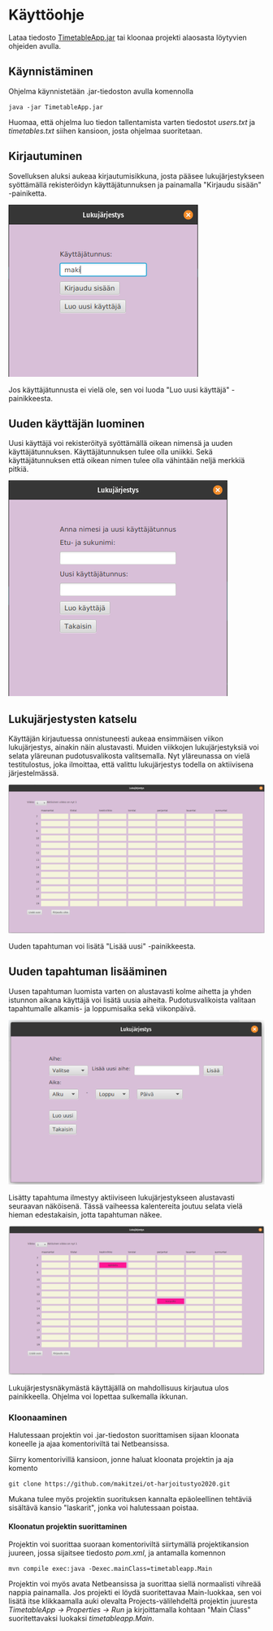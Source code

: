 # Käyttöohje
Lataa tiedosto [TimetableApp.jar](https://github.com/makitzei/ot-harjoitustyo2020/releases) tai kloonaa projekti alaosasta löytyvien ohjeiden avulla.

## Käynnistäminen
Ohjelma käynnistetään .jar-tiedoston avulla komennolla 
```
java -jar TimetableApp.jar
```
Huomaa, että ohjelma luo tiedon tallentamista varten tiedostot *users.txt* ja *timetables.txt* siihen kansioon, josta ohjelmaa suoritetaan.

## Kirjautuminen
Sovelluksen aluksi aukeaa kirjautumisikkuna, josta pääsee lukujärjestykseen syöttämällä rekisteröidyn käyttäjätunnuksen ja painamalla "Kirjaudu sisään" -painiketta.  

![kirjautuminen](https://github.com/makitzei/ot-harjoitustyo2020/blob/master/dokumentaatio/kuvat/kirjautuminen.png)  

Jos käyttäjätunnusta ei vielä ole, sen voi luoda "Luo uusi käyttäjä" -painikkeesta.  

## Uuden käyttäjän luominen
Uusi käyttäjä voi rekisteröityä syöttämällä oikean nimensä ja uuden käyttäjätunnuksen. Käyttäjätunnuksen tulee olla uniikki. Sekä käyttäjätunnuksen että oikean nimen tulee olla vähintään neljä merkkiä pitkiä.    

![kayttajan_luominen](https://github.com/makitzei/ot-harjoitustyo2020/blob/master/dokumentaatio/kuvat/register.png)

## Lukujärjestysten katselu
Käyttäjän kirjautuessa onnistuneesti aukeaa ensimmäisen viikon lukujärjestys, ainakin näin alustavasti. Muiden viikkojen lukujärjestyksiä voi selata yläreunan pudotusvalikosta valitsemalla. Nyt yläreunassa on vielä testitulostus, joka ilmoittaa, että valittu lukujärjestys todella on aktiivisena järjestelmässä.  

![lukkari1](https://github.com/makitzei/ot-harjoitustyo2020/blob/master/dokumentaatio/kuvat/lukujarjestys.png)  

Uuden tapahtuman voi lisätä "Lisää uusi" -painikkeesta.

## Uuden tapahtuman lisääminen
Uusen tapahtuman luomista varten on alustavasti kolme aihetta ja yhden istunnon aikana käyttäjä voi lisätä uusia aiheita. Pudotusvalikoista valitaan tapahtumalle alkamis- ja loppumisaika sekä viikonpäivä.  

![addsubject](https://github.com/makitzei/ot-harjoitustyo2020/blob/master/dokumentaatio/kuvat/addsubject.png)  

Lisätty tapahtuma ilmestyy aktiiviseen lukujärjestykseen alustavasti seuraavan näköisenä. Tässä vaiheessa kalentereita joutuu selata vielä hieman edestakaisin, jotta tapahtuman näkee.  

![lukkari2](https://github.com/makitzei/ot-harjoitustyo2020/blob/master/dokumentaatio/kuvat/lukujarjestys2.png)  

Lukujärjestysnäkymästä käyttäjällä on mahdollisuus kirjautua ulos painikkeella. Ohjelma voi lopettaa sulkemalla ikkunan.


### Kloonaaminen
Halutessaan projektin voi .jar-tiedoston suorittamisen sijaan kloonata koneelle ja ajaa komentoriviltä tai Netbeansissa.
  
Siirry komentorivillä kansioon, jonne haluat kloonata projektin ja aja komento  
```
git clone https://github.com/makitzei/ot-harjoitustyo2020.git
```
Mukana tulee myös projektin suorituksen kannalta epäoleellinen tehtäviä sisältävä kansio "laskarit", jonka voi halutessaan poistaa.  

#### Kloonatun projektin suorittaminen
Projektin voi suorittaa suoraan komentoriviltä siirtymällä projektikansion juureen, jossa sijaitsee tiedosto *pom.xml*, ja antamalla komennon  
```
mvn compile exec:java -Dexec.mainClass=timetableapp.Main
```
Projektin voi myös avata Netbeansissa ja suorittaa siellä normaalisti vihreää nappia painamalla. Jos projekti ei löydä suoritettavaa Main-luokkaa, sen voi lisätä itse klikkaamalla auki olevalta Projects-välilehdeltä projektin juuresta *TimetableApp -> Properties -> Run* ja kirjoittamalla kohtaan "Main Class" suoritettavaksi luokaksi *timetableapp.Main*.
